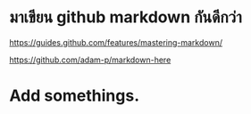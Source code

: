 # มาเขียน github markdown กันดีกว่า

https://guides.github.com/features/mastering-markdown/

https://github.com/adam-p/markdown-here


# Add somethings.
